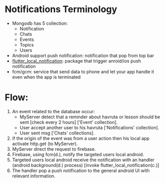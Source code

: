 # Notifications Terminology
* Mongodb has 5 collection:
	- Notification
	- Chats
	- Events
	- Topics
	- Users
* Android support push notification: notification that pop from top bar
* [flutter_local_notification](https://pub.dev/packages/flutter_local_notifications): package that trigger anroid/ios push notification
* fcm/gcm: service that send data to phone 
   and let your app handle it even when the app is terminated

# Flow:
1.  An event related to the database occur:
	- MyServer detect that a reminder about havruta or lesson should be sent [check every 2 hours] ['Event' collection].
 	- User accept another user to his havruta ['Notifications' collection].
 	- User sent msg ['Chats' collections].
2. If the origin of the event was from a user action then his local app activate http.get (to MyServer).
3. MyServer direct the request to firebase.
4. Firebase, using fcm(d.), notify the targeted users local android.
5. Targeted users local android receive the notification with an handler (android background(d.) process) [invoke flutter_local_notification(c.)]
6. The handler pop a push notification to the general android UI with relevant information.
